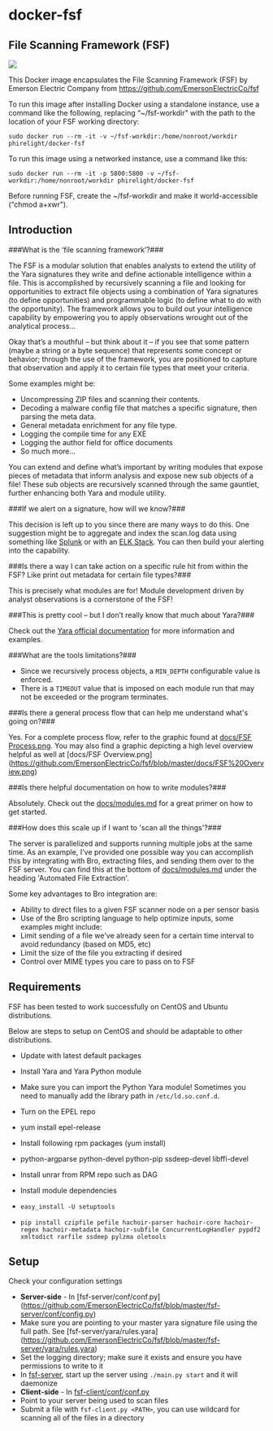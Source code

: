 # docker-fsf

File Scanning Framework (FSF)
-----------------------------

[![](https://badge.imagelayers.io/phirelight/docker-fsf:latest.svg)](https://imagelayers.io/?images=phirelight/docker-fsf:latest 'Get your own badge on imagelayers.io')

This Docker image encapsulates the File Scanning Framework (FSF) by Emerson Electric Company from https://github.com/EmersonElectricCo/fsf

To run this image after installing Docker using a standalone instance, use a command like the following, replacing “~/fsf-workdir" with the path to the location of your FSF working directory:

    sudo docker run --rm -it -v ~/fsf-workdir:/home/nonroot/workdir phirelight/docker-fsf

To run this image using a networked instance, use a command like this:

    sudo docker run --rm -it -p 5800:5800 -v ~/fsf-workdir:/home/nonroot/workdir phirelight/docker-fsf

Before running FSF, create the ~/fsf-workdir and make it world-accessible (“chmod a+xwr").


Introduction
------------

###What is the ‘file scanning framework’?###

The FSF is a modular solution that enables analysts to extend the utility of the Yara signatures they write and define actionable intelligence within a file. This is accomplished by recursively scanning a file and looking for opportunities to extract file objects using a combination of Yara signatures (to define opportunities) and programmable logic (to define what to do with the opportunity).
The framework allows you to build out your intelligence capability by empowering you to apply observations wrought out of the analytical process…

Okay that’s a mouthful – but think about it – if you see that some pattern (maybe a string or a byte sequence) that represents some concept or behavior; through the use of the framework, you are positioned to capture that observation and apply it to certain file types that meet your criteria.

Some examples might be:
* Uncompressing ZIP files and scanning their contents.
* Decoding a malware config file that matches a specific signature, then parsing the meta data.
* General metadata enrichment for any file type.
 * Logging the compile time for any EXE
 * Logging the author field for office documents
 * So much more...

You can extend and define what’s important by writing modules that expose pieces of metadata that inform analysis and expose new sub objects of a file! These sub objects are recursively scanned through the same gauntlet, further enhancing both Yara and module utility.

###If we alert on a signature, how will we know?###

This decision is left up to you since there are many ways to do this. One suggestion might be to aggregate and index the scan.log data using something like [Splunk](http://www.splunk.com/) or with an [ELK Stack](http://brewhouse.io/blog/2014/11/04/big-data-with-elk-stack.html). You can then build your alerting into the capability.

###Is there a way I can take action on a specific rule hit from within the FSF? Like print out metadata for certain file types?###

This is precisely what modules are for! Module development driven by analyst observations is a cornerstone of the FSF!

###This is pretty cool – but I don’t really know that much about Yara?###

Check out the [Yara official documentation](http://yara.readthedocs.org/) for more information and examples.

###What are the tools limitations?###

* Since we recursively process objects, a `MIN_DEPTH` configurable value is enforced.
* There is a `TIMEOUT` value that is imposed on each module run that may not be exceeded or the program terminates.

###Is there a general process flow that can help me understand what's going on?###

Yes. For a complete process flow, refer to the graphic found at [docs/FSF Process.png](https://github.com/EmersonElectricCo/fsf/blob/master/docs/FSF%20Process.png). You may also find a graphic depicting a high level overview helpful as well at [docs/FSF Overview.png] (https://github.com/EmersonElectricCo/fsf/blob/master/docs/FSF%20Overview.png)

###Is there helpful documentation on how to write modules?###

Absolutely. Check out the [docs/modules.md](https://github.com/EmersonElectricCo/fsf/blob/master/docs/MODULES.md) for a great primer on how to get started.

###How does this scale up if I want to 'scan all the things'?###

The server is parallelized and supports running multiple jobs at the same time. As an example, I've provided one possible way you can accomplish this by integrating with Bro, extracting files, and sending them over to the FSF server. You can find this at the bottom of [docs/modules.md](https://github.com/EmersonElectricCo/fsf/blob/master/docs/MODULES.md) under the heading 'Automated File Extraction'.

Some key advantages to Bro integration are:

* Ability to direct files to a given FSF scanner node on a per sensor basis
* Use of the Bro scripting language to help optimize inputs, some examples might include:
 * Limit sending of a file we've already seen for a certain time interval to avoid redundancy (based on MD5, etc)
 * Limit the size of the file you extracting if desired
 * Control over MIME types you care to pass on to FSF

Requirements
------------

FSF has been tested to work successfully on CentOS and Ubuntu distributions.

Below are steps to setup on CentOS and should be adaptable to other distributions.
* Update with latest default packages
* Install Yara and Yara Python module
 * Make sure you can import the Python Yara module! Sometimes you need to manually add the library path in `/etc/ld.so.conf.d`.
* Turn on the EPEL repo 
 * yum install epel-release
* Install following rpm packages (yum install)
 * python-argparse python-devel python-pip ssdeep-devel libffi-devel
* Install unrar from RPM repo such as DAG
        
* Install module dependencies
 * `easy_install -U setuptools`
 * `pip install czipfile pefile hachoir-parser hachoir-core hachoir-regex hachoir-metadata hachoir-subfile ConcurrentLogHandler pypdf2 xmltodict rarfile ssdeep pylzma oletools`

Setup
-----

Check your configuration settings
* __Server-side__ - In [fsf-server/conf/conf.py] (https://github.com/EmersonElectricCo/fsf/blob/master/fsf-server/conf/config.py) 
 * Make sure you are pointing to your master yara signature file using the full path. See [fsf-server/yara/rules.yara] (https://github.com/EmersonElectricCo/fsf/blob/master/fsf-server/yara/rules.yara)
 * Set the logging directory; make sure it exists and ensure you have permissions to write to it
 * In [fsf-server](https://github.com/EmersonElectricCo/fsf/tree/master/fsf-server), start up the server using `./main.py start` and it will daemonize 
* __Client-side__ - In [fsf-client/conf/conf.py](https://github.com/EmersonElectricCo/fsf/blob/master/fsf-client/conf/config.py)
 * Point to your server being used to scan files
 * Submit a file with `fsf-client.py <PATH>`, you can use wildcard for scanning all of the files in a directory
